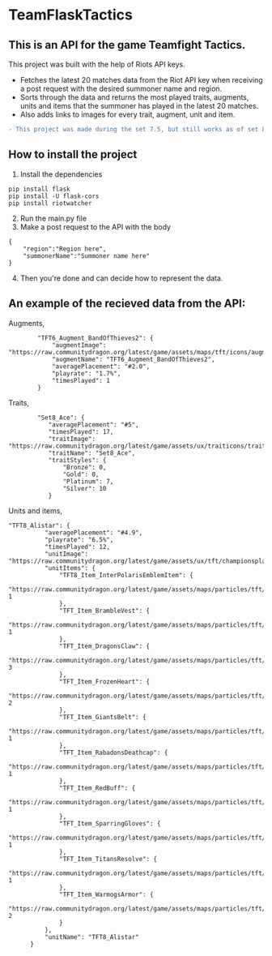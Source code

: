 # TeamFlaskTactics

## This is an API for the game Teamfight Tactics.

This project was built with the help of Riots API keys.
* Fetches the latest 20 matches data from the Riot API key when receiving a post request with the desired summoner name and region.
* Sorts through the data and returns the most played traits, augments, units and items that the summoner has played in the latest 20 matches.
* Also adds links to images for every trait, augment, unit and item.

```diff
- This project was made during the set 7.5, but still works as of set 8.0. Though this might change in the future.
```



## How to install the project
1. Install the dependencies
```
pip install flask        
pip install -U flask-cors
pip install riotwatcher  
```
2. Run the main.py file
3. Make a post request to the API with the body
```
{
    "region":"Region here",
    "summonerName":"Summoner name here"
}
```
4. Then you're done and can decide how to represent the data.


## An example of the recieved data from the API:

Augments,
```
        "TFT6_Augment_BandOfThieves2": {
            "augmentImage": "https://raw.communitydragon.org/latest/game/assets/maps/tft/icons/augments/choiceui/bandthieves3.png",
            "augmentName": "TFT6_Augment_BandOfThieves2",
            "averagePlacement": "#2.0",
            "playrate": "1.7%",
            "timesPlayed": 1
        }
 ```
 Traits,
 ```
         "Set8_Ace": {
            "averagePlacement": "#5",
            "timesPlayed": 17,
            "traitImage": "https://raw.communitydragon.org/latest/game/assets/ux/traiticons/trait_icon_8_forecaster.png",
            "traitName": "Set8_Ace",
            "traitStyles": {
                "Bronze": 0,
                "Gold": 0,
                "Platinum": 7,
                "Silver": 10
            }
 ```
Units and items,
  ```
  "TFT8_Alistar": {
            "averagePlacement": "#4.9",
            "playrate": "6.5%",
            "timesPlayed": 12,
            "unitImage": "https://raw.communitydragon.org/latest/game/assets/ux/tft/championsplashes/tft8_alistar.tft_set8.png",
            "unitItems": {
                "TFT8_Item_InterPolarisEmblemItem": {
                    "https://raw.communitydragon.org/latest/game/assets/maps/particles/tft/item_icons/traits/spatula/set8/lasercorps.tft_set8.png": 1
                },
                "TFT_Item_BrambleVest": {
                    "https://raw.communitydragon.org/latest/game/assets/maps/particles/tft/item_icons/standard/bramble_vest.png": 1
                },
                "TFT_Item_DragonsClaw": {
                    "https://raw.communitydragon.org/latest/game/assets/maps/particles/tft/item_icons/standard/dragons_claw.png": 3
                },
                "TFT_Item_FrozenHeart": {
                    "https://raw.communitydragon.org/latest/game/assets/maps/particles/tft/item_icons/standard/winters_approach.png": 2
                },
                "TFT_Item_GiantsBelt": {
                    "https://raw.communitydragon.org/latest/game/assets/maps/particles/tft/item_icons/standard/gaints_belt.png": 1
                },
                "TFT_Item_RabadonsDeathcap": {
                    "https://raw.communitydragon.org/latest/game/assets/maps/particles/tft/item_icons/standard/rabadons_deathcap.png": 1
                },
                "TFT_Item_RedBuff": {
                    "https://raw.communitydragon.org/latest/game/assets/maps/particles/tft/item_icons/standard/sunfire_cape.png": 1
                },
                "TFT_Item_SparringGloves": {
                    "https://raw.communitydragon.org/latest/game/assets/maps/particles/tft/item_icons/standard/sparring_gloves.png": 1
                },
                "TFT_Item_TitansResolve": {
                    "https://raw.communitydragon.org/latest/game/assets/maps/particles/tft/item_icons/standard/titans_resolve.png": 1
                },
                "TFT_Item_WarmogsArmor": {
                    "https://raw.communitydragon.org/latest/game/assets/maps/particles/tft/item_icons/standard/warmogs_armor.png": 2
                }
            },
            "unitName": "TFT8_Alistar"
        }
 ```
